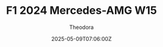 ---
title: "F1 2024 Mercedes-AMG W15"
meta_title: ""
description: "F1 2024 Merceds-AMG W15 by The Race Project, Shillar and Spectron Racing Team, ready to race!"
date: 2025-05-09T07:06:00Z
thumb: CP1fJFn
mainimage: 9YfaoN5
cargallery: ["pf1GHYX", "fzkytHa", "40T6CyQ"]
categories: ["Car"]
author: "Theodora"
tags: ["Mercedes", "F1", "R2R", "Formula","The Race Project", "Shillar X SRT", "2024", "Germany"]
draft: false
link: https://modsfire.com/99BGzO0EhOjmflZ
zipsize: "1.2 GB"
manu: Mercedes
logo2: amg-f1
championship: Formula 1
country: Germany
year: 2024
engine: M15 E Performance
class: Formula
drivetrain: RWD
power: "- bhp"
torque: "-"
mass: "715"
speed: "-"
gb: 8-speed
accel: "- seconds"
creator: The Race Project
creator2: Shillar X SRT
version: "1.0"
csp: "0.2.0"
carname: "Mercedes-AMG F1 W15 E Performance"
folder: "F1_2024_Mercedes_W15"
livery: "Included"
r2r: 1
host: ModsFire
---